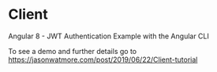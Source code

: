 # Client

Angular 8 - JWT Authentication Example with the Angular CLI

To see a demo and further details go to https://jasonwatmore.com/post/2019/06/22/Client-tutorial
